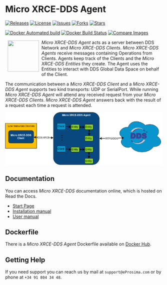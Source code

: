 # Micro XRCE-DDS Agent

[![Releases](https://img.shields.io/github/release/eProsima/Micro-XRCE-DDS-Agent.svg)](https://github.com/eProsima/Micro-XRCE-DDS-Agent/releases)
[![License](https://img.shields.io/github/license/eProsima/Micro-XRCE-DDS-Agent.svg)](https://github.com/eProsima/Micro-XRCE-DDS-Agent/blob/master/LICENSE)
[![Issues](https://img.shields.io/github/issues/eProsima/Micro-XRCE-DDS-Agent.svg)](https://github.com/eProsima/Micro-XRCE-DDS-Agent/issues)
[![Forks](https://img.shields.io/github/forks/eProsima/Micro-XRCE-DDS-Agent.svg)](https://github.com/eProsima/Micro-XRCE-DDS-Agent/network/members)
[![Stars](https://img.shields.io/github/stars/eProsima/Micro-XRCE-DDS-Agent.svg)](https://github.com/eProsima/Micro-XRCE-DDS-Agent/stargazers)

[![Docker Automated build](https://img.shields.io/docker/automated/eprosima/micro-xrce-dds-agent.svg?logo=docker)](https://hub.docker.com/r/meprosima/micro-xrce-dds-agent/)
[![Docker Build Status](https://img.shields.io/docker/cloud/build/eprosima/micro-xrce-dds-agent.svg?logo=docker)](https://hub.docker.com/r/eprosima/micro-xrce-dds-agent/)
[![Compare Images](https://images.microbadger.com/badges/image/eprosima/micro-xrce-dds-agent.svg)](https://microbadger.com/eprosima/micro-xrce-dds-agent/)

<a href="http://www.eprosima.com"><img src="https://encrypted-tbn3.gstatic.com/images?q=tbn:ANd9GcSd0PDlVz1U_7MgdTe0FRIWD0Jc9_YH-gGi0ZpLkr-qgCI6ZEoJZ5GBqQ" align="left" hspace="8" vspace="2" width="100" height="100" ></a>

*Micro XRCE-DDS Agent* acts as a server between DDS Network and *Micro XRCE-DDS Clients*.
*Micro XRCE-DDS Agents* receive messages containing Operations from Clients.
Agents keep track of the Clients and the *Micro XRCE-DDS Entities* they create.
The Agent uses the Entities to interact with DDS Global Data Space on behalf of the Client.

The communication between a *Micro XRCE-DDS Client* and a *Micro XRCE-DDS Agent* supports two kind transports: UDP or SerialPort.
While running *Micro XRCE-DDS Agent* will attend any received request from your *Micro XRCE-DDS Clients*. *Micro XRCE-DDS Agent* answers back with the result of a request each time a request is attended.

![Architecture](docs/agent_architecture.png)

## Documentation

You can access *Micro XRCE-DDS* documentation online, which is hosted on Read the Docs.

* [Start Page](http://micro-xrce-dds.readthedocs.io)
* [Installation manual](http://micro-xrce-dds.readthedocs.io/en/latest/installation.html)
* [User manual](http://micro-xrce-dds.readthedocs.io/en/latest/introduction.html)

## Dockerfile

There is a *Micro XRCE-DDS Agent* Dockerfile available on [Docker Hub](https://hub.docker.com/r/eprosima/micro-xrce-dds-agent/).

## Getting Help

If you need support you can reach us by mail at `support@eProsima.com` or by phone at `+34 91 804 34 48`.
